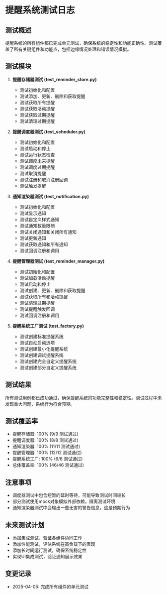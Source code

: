 # 提醒系统测试日志

## 测试概述
提醒系统的所有组件都已完成单元测试，确保系统的稳定性和功能正确性。测试覆盖了所有关键组件和功能点，包括边缘情况处理和错误情况模拟。

## 测试模块
1. **提醒存储器测试 (test_reminder_store.py)**
   - 测试初始化和配置
   - 测试添加、更新、删除和获取提醒
   - 测试获取所有提醒
   - 测试获取活动提醒
   - 测试获取过期提醒
   - 测试清理过期提醒

2. **提醒调度器测试 (test_scheduler.py)**
   - 测试初始化和配置
   - 测试启动和停止
   - 测试运行状态检查
   - 测试调度未来提醒
   - 测试调度过期提醒
   - 测试取消提醒
   - 测试注册和取消注册回调
   - 测试触发提醒

3. **通知渲染器测试 (test_notification.py)**
   - 测试初始化和配置
   - 测试显示通知
   - 测试自定义样式通知
   - 测试通知数量限制
   - 测试关闭通知和关闭所有通知
   - 测试更新通知
   - 测试获取通知和所有通知
   - 测试回调注册和调用

4. **提醒管理器测试 (test_reminder_manager.py)**
   - 测试初始化和配置
   - 测试加载活动提醒
   - 测试启动和停止
   - 测试创建、更新、删除和获取提醒
   - 测试获取所有和活动提醒
   - 测试清理过期提醒
   - 测试提醒触发回调
   - 测试回调注册和调用

5. **提醒系统工厂测试 (test_factory.py)**
   - 测试创建标准提醒系统
   - 测试自动启动选项
   - 测试创建最小化提醒系统
   - 测试创建调试提醒系统
   - 测试创建完全自定义提醒系统
   - 测试创建部分自定义提醒系统

## 测试结果
所有测试用例都已成功通过，确保提醒系统的功能完整性和稳定性。测试过程中未发现重大问题，系统行为符合预期。

## 测试覆盖率
- 提醒存储器: 100% (9/9 测试通过)
- 提醒调度器: 100% (8/8 测试通过)
- 通知渲染器: 100% (11/11 测试通过)
- 提醒管理器: 100% (12/12 测试通过)
- 提醒系统工厂: 100% (6/6 测试通过)
- 总体覆盖率: 100% (46/46 测试通过)

## 注意事项
- 调度器测试中包含短暂的延时等待，可能导致测试时间较长
- 部分测试使用mock对象模拟外部依赖，隔离测试环境
- 通知渲染器测试中会输出一些无害的警告信息，这是预期行为

## 未来测试计划
- 添加集成测试，验证各组件协同工作
- 添加性能测试，评估系统在高负载下的表现
- 添加长时间运行测试，确保系统稳定性
- 实现UI集成测试，验证通知展示效果

## 变更记录
- 2025-04-05: 完成所有组件的单元测试 